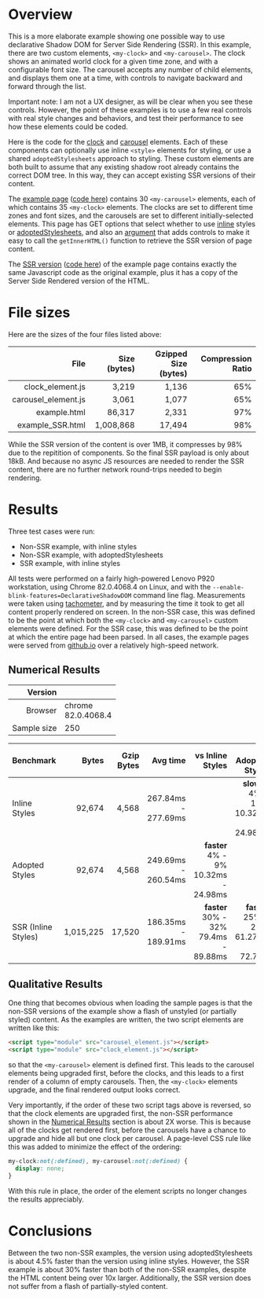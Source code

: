 # Overview

This is a more elaborate example showing one possible way to use declarative
Shadow DOM for Server Side Rendering (SSR). In this example, there are two
custom elements, `<my-clock>` and `<my-carousel>`. The clock shows an animated world
clock for a given time zone, and with a configurable font size. The carousel
accepts any number of child elements, and displays them one at a time, with
controls to navigate backward and forward through the list.

Important note: I am not a UX designer, as will be clear when you see these
controls. However, the point of these examples is to use a few real controls
with real style changes and behaviors, and test their performance to see
how these elements could be coded.

Here is the code for the [clock](clock_element.js) and [carousel](carousel_element.js) elements. Each of these components can optionally use inline `<style>` elements for styling, or use a shared `adoptedStylesheets` approach to styling. These custom elements are both built to assume that any existing shadow root already contains the correct DOM tree. In this way, they can accept existing SSR versions of their content.

The [example page](https://mfreed7.github.io/declarative-shadow-dom/perf_tests/clock_example/example.html?styleType=inline) ([code here](example.html)) contains 30 `<my-carousel>` elements, each of which contains 35 `<my-clock>` elements. The clocks are set to different time zones and font sizes, and the carousels are set to different initially-selected elements. This page has GET options that select whether to use [inline](https://mfreed7.github.io/declarative-shadow-dom/perf_tests/clock_example/example.html?styleType=inline) styles or [adoptedStylesheets](https://mfreed7.github.io/declarative-shadow-dom/perf_tests/clock_example/example.html?styleType=adopted), and also an [argument](https://mfreed7.github.io/declarative-shadow-dom/perf_tests/clock_example/example.html?styleType=inline&includeSSRControls=true) that adds controls to make it easy to call the `getInnerHTML()` function to retrieve the SSR version of page content.

The [SSR version](https://mfreed7.github.io/declarative-shadow-dom/perf_tests/clock_example/example_SSR.html?styleType=inline) ([code here](example_SSR.html)) of the example page contains exactly the same Javascript code as the original example, plus it has a copy of the Server Side Rendered version of the HTML.


# File sizes

Here are the sizes of the four files listed above:

|     File | Size (bytes)   | Gzipped Size (bytes) | Compression Ratio |
|------------:|------------:|------------:|--------:|
| clock_element.js | 3,219  | 1,136 | 65% |
| carousel_element.js | 3,061  | 1,077 | 65% |
| example.html | 86,317  | 2,331 | 97% |
| example_SSR.html | 1,008,868  | 17,494 | 98% |

While the SSR version of the content is over 1MB, it compresses by 98% due to the repitition of components. So the final SSR payload is only about 18kB. And because no async JS resources are needed to render the SSR content, there are no further network round-trips needed to begin rendering.

# Results

Three test cases were run:

- Non-SSR example, with inline styles
- Non-SSR example, with adoptedStylesheets
- SSR example, with inline styles

All tests were performed on a fairly high-powered Lenovo P920 workstation, using Chrome 82.0.4068.4 on Linux, and with the `--enable-blink-features=DeclarativeShadowDOM` command line flag. Measurements were taken using [tachometer](https://www.npmjs.com/package/tachometer), and by measuring the time it took to get all content properly rendered on screen. In the non-SSR case, this was defined to be the point at which both the `<my-clock>` and `<my-carousel>` custom elements were defined. For the SSR case, this was defined to be the point at which the entire page had been parsed. In all cases, the example pages were served from [github.io](https://mfreed7.github.io/declarative-shadow-dom/perf_tests/clock_example/example.html?styleType=inline) over a relatively high-speed network.

## <a name="numerical_results"></a> Numerical Results

|     Version | <none>      |
|------------:|:------------|
|     Browser | chrome<br>82.0.4068.4 |
| Sample size | 250         |


| Benchmark           | Bytes      | Gzip Bytes   |            Avg time |    vs Inline Styles |   vs Adopted Styles | vs SSR (Inline Styles) |
|:--------------------|-----------:|-------------:|----------------------:|--------------------:|--------------------:|----------------------:|
| Inline Styles       | 92,674     |        4,568 | 267.84ms - 277.69ms |         | **slower**<br>4% - 10%<br>10.32ms - 24.98ms | **slower**<br>42% - 48%<br>79.40ms - 89.88ms |
| Adopted Styles      | 92,674     |        4,568 | 249.69ms - 260.54ms | **faster**<br>4% - 9%<br>10.32ms - 24.98ms |   | **slower**<br>32% - 39%<br>61.27ms - 72.70ms |
| SSR (Inline Styles) | 1,015,225  |       17,520 | 186.35ms - 189.91ms | **faster**<br>30% - 32%<br>79.4ms - 89.88ms | **faster**<br>25% - 28%<br>61.27ms - 72.7ms |  |



## Qualitative Results

One thing that becomes obvious when loading the sample pages is that the non-SSR versions of the example show a flash of unstyled (or partially styled) content. As the examples are written, the two script elements are written like this:

```html
<script type="module" src="carousel_element.js"></script>
<script type="module" src="clock_element.js"></script>
```

so that the `<my-carousel>` element is defined first. This leads to the carousel elements being upgraded first, before the clocks, and this leads to a first render of a column of empty carousels. Then, the `<my-clock>` elements upgrade, and the final rendered output looks correct.

Very importantly, if the order of these two script tags above is reversed, so that the clock elements are upgraded first, the non-SSR performance shown in the [Numerical Results](#numerical_results) section is about 2X worse. This is because all of the clocks get rendered first, before the carousels have a chance to upgrade and hide all but one clock per carousel. A page-level CSS rule like this was added to minimize the effect of the ordering:

```css
my-clock:not(:defined), my-carousel:not(:defined) {
  display: none;
}
```

With this rule in place, the order of the element scripts no longer changes the results appreciably.

# Conclusions

Between the two non-SSR examples, the version using adoptedStylesheets is about 4.5% faster than the version using inline styles. However, the SSR example is about 30% faster than both of the non-SSR examples, despite the HTML content being over 10x larger. Additionally, the SSR version does not suffer from a flash of partially-styled content.
